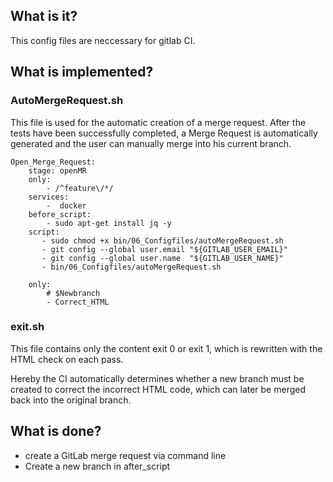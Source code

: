 ## What is it?
This config files are neccessary for gitlab CI.
## What is implemented?
### AutoMergeRequest.sh 
This file is used for the automatic creation of a merge request. 
After the tests have been successfully completed, a Merge Request is automatically generated and the user can manually merge into his current branch. 

	Open_Merge_Request:
		stage: openMR
		only:
			- /^feature\/*/
		services:
			-  docker
		before_script:
			- sudo apt-get install jq -y
		script:
		   - sudo chmod +x bin/06_Configfiles/autoMergeRequest.sh
		   - git config --global user.email "${GITLAB_USER_EMAIL}"
		   - git config --global user.name  "${GITLAB_USER_NAME}" 
		   - bin/06_Configfiles/autoMergeRequest.sh
		  
		only: 
			# $Newbranch   
			- Correct_HTML 




### exit.sh
This file contains only the content exit 0 or exit 1, which is rewritten with the HTML check on each pass. 

Hereby the CI automatically determines whether a new branch must be created to correct the incorrect HTML code, which can later be merged back into the original branch. 

## What is done?
- create a GitLab merge request via command line
- Create a new branch in after_script